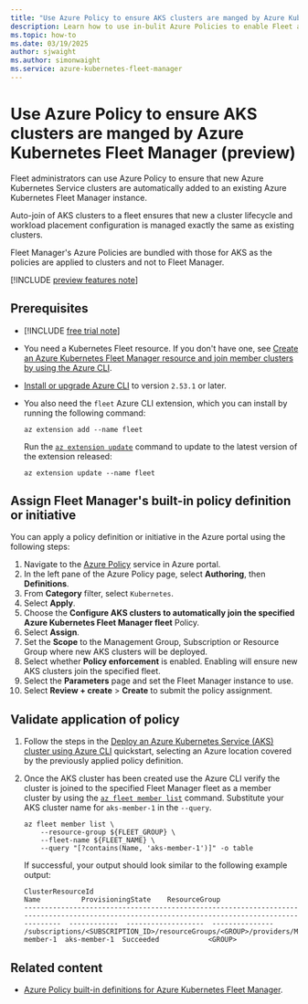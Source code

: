 ```yaml
---
title: "Use Azure Policy to ensure AKS clusters are manged by Azure Kubernetes Fleet Manager"
description: Learn how to use in-bulit Azure Policies to enable Fleet auto-join for new AKS clusters.
ms.topic: how-to
ms.date: 03/19/2025
author: sjwaight
ms.author: simonwaight
ms.service: azure-kubernetes-fleet-manager
---
```


# Use Azure Policy to ensure AKS clusters are manged by Azure Kubernetes Fleet Manager (preview)

Fleet administrators can use Azure Policy to ensure that new Azure Kubernetes Service clusters are automatically added to an existing Azure Kubernetes Fleet Manager instance.

Auto-join of AKS clusters to a fleet ensures that new a cluster lifecycle and workload placement configuration is managed exactly the same as existing clusters. 

Fleet Manager's Azure Policies are bundled with those for AKS as the policies are applied to clusters and not to Fleet Manager.

[!INCLUDE [preview features note](./includes/preview/preview-callout.md)]

## Prerequisites

* [!INCLUDE [free trial note](~/reusable-content/ce-skilling/azure/includes/quickstarts-free-trial-note.md)]
* You need a Kubernetes Fleet resource. If you don't have one, see [Create an Azure Kubernetes Fleet Manager resource and join member clusters by using the Azure CLI](quickstart-create-fleet-and-members.md).
* [Install or upgrade Azure CLI][azure-cli-install] to version `2.53.1` or later.
* You also need the `fleet` Azure CLI extension, which you can install by running the following command:

  ```azurecli-interactive
  az extension add --name fleet
  ```

  Run the [`az extension update`][az-extension-update] command to update to the latest version of the extension released:

  ```azurecli-interactive
  az extension update --name fleet
  ```

## Assign Fleet Manager's built-in policy definition or initiative

You can apply a policy definition or initiative in the Azure portal using the following steps:

1. Navigate to the [Azure Policy](https://portal.azure.com/#view/Microsoft_Azure_Policy/PolicyMenuBlade/~/Overview) service in Azure portal.
1. In the left pane of the Azure Policy page, select **Authoring**, then **Definitions**.
1. From **Category** filter, select `Kubernetes`.
1. Select **Apply**.
1. Choose the **Configure AKS clusters to automatically join the specified Azure Kubernetes Fleet Manager fleet** Policy.
1. Select **Assign**.
1. Set the **Scope** to the Management Group, Subscription or Resource Group where new AKS clusters will be deployed.
1. Select whether **Policy enforcement** is enabled. Enabling will ensure new AKS clusters join the specified fleet.
1. Select the **Parameters** page and set the Fleet Manager instance to use. 
1. Select **Review + create** > **Create** to submit the policy assignment.

## Validate application of policy

1. Follow the steps in the [Deploy an Azure Kubernetes Service (AKS) cluster using Azure CLI][aks-quickstart-cli] quickstart, selecting an Azure location covered by the previously applied policy definition.

1. Once the AKS cluster has been created use the Azure CLI verify the cluster is joined to the specified Fleet Manager fleet as a member cluster by using the [`az fleet member list`][az-fleet-member-list] command. Substitute your AKS cluster name for `aks-member-1` in the `--query`.

    ```azurecli-interactive
    az fleet member list \
        --resource-group ${FLEET_GROUP} \
        --fleet-name ${FLEET_NAME} \
        --query "[?contains(Name, 'aks-member-1')]" -o table
    ```

    If successful, your output should look similar to the following example output:

    ```output
    ClusterResourceId                                                                                                                                Name          ProvisioningState    ResourceGroup
    -----------------------------------------------------------------------------------------------------------------------------------------------  ------------  -------------------  ---------------
    /subscriptions/<SUBSCRIPTION_ID>/resourceGroups/<GROUP>/providers/Microsoft.ContainerService/managedClusters/aks-member-1  aks-member-1  Succeeded            <GROUP>
    ```


## Related content

* [Azure Policy built-in definitions for Azure Kubernetes Fleet Manager](./policy-reference.md).

<!-- LINKS -->
[aks-quickstart-cli]: /azure/aks/learn/quick-kubernetes-deploy-cli
[azure-cli-install]: /cli/azure/install-azure-cli
[az-extension-update]: /cli/azure/extension#az-extension-update
[az-fleet-member-list]: /cli/azure/fleet/member#az-fleet-member-list